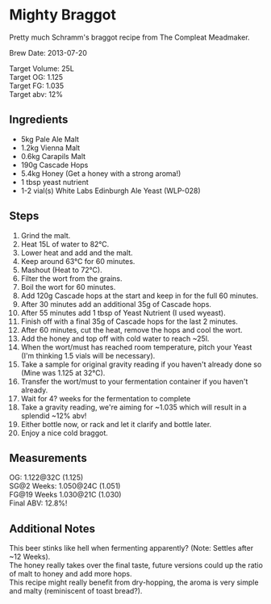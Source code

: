 ﻿Mighty Braggot
=============

Pretty much Schramm's braggot recipe from The Compleat Meadmaker.

Brew Date: 2013-07-20

Target Volume:  25L  
Target OG:      1.125  
Target FG:      1.035  
Target abv:     12%  

Ingredients
-----------
* 5kg Pale Ale Malt
* 1.2kg Vienna Malt
* 0.6kg Carapils Malt
* 190g Cascade Hops
* 5.4kg Honey (Get a honey with a strong aroma!)
* 1 tbsp yeast nutrient
* 1-2 vial(s) White Labs Edinburgh Ale Yeast (WLP-028)

Steps
-----
1. Grind the malt.
2. Heat 15L of water to 82°C.
3. Lower heat and add and the malt.
4. Keep around 63°C for 60 minutes.
5. Mashout (Heat to 72°C).
6. Filter the wort from the grains.
7. Boil the wort for 60 minutes.
8. Add 120g Cascade hops at the start and keep in for the full 60 minutes.
9. After 30 minutes add an additional 35g of Cascade hops.
10. After 55 minutes add 1 tbsp of Yeast Nutrient (I used wyeast).
11. Finish off with a final 35g of Cascade hops for the last 2 minutes.
12. After 60 minutes, cut the heat, remove the hops and cool the wort.
13. Add the honey and top off with cold water to reach ~25l.
14. When the wort/must has reached room temperature, pitch your Yeast (I'm thinking 1.5 vials will be necessary).
15. Take a sample for original gravity reading if you haven't already done so (Mine was 1.125 at 32°C).
16. Transfer the wort/must to your fermentation container if you haven't already.
17. Wait for 4? weeks for the fermentation to complete
18. Take a gravity reading, we're aiming for ~1.035 which will result in a splendid ~12% abv!
19. Either bottle now, or rack and let it clarify and bottle later.
20. Enjoy a nice cold braggot.

Measurements
------------

OG:           1.122@32C (1.125)   
SG@2 Weeks:   1.050@24C (1.051)  
FG@19 Weeks   1.030@21C (1.030)  
Final ABV:    12.8%!  

Additional Notes
----------------
This beer stinks like hell when fermenting apparently? (Note: Settles after ~12 Weeks).  
The honey really takes over the final taste, future versions could up the ratio of malt to honey and add more hops.  
This recipe might really benefit from dry-hopping, the aroma is very simple and malty (reminiscent of toast bread?).  
